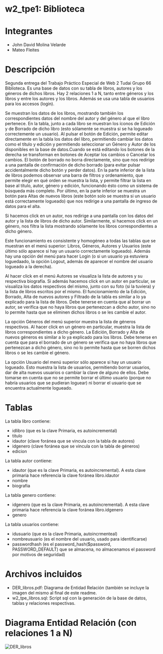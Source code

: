 # w2_tpe1: Biblioteca

# Integrantes
  * John David Molina Velarde
  * Mateo Fleites

# Descripción
Segunda entrega del Trabajo Práctico Especial de Web 2 Tudai Grupo 66 Biblioteca.
Es una base de datos con su tabla de libros, autores y los géneros de dichos libros. Hay 2 relaciones 1 a N, tanto entre géneros y los libros y entre los autores y los libros. Además se usa una tabla de usuarios para los accesos (login).

Se muestran los datos de los libros, mostrando también los correspondientes datos del nombre del autor y del género al que el libro pertenece. En la tabla, junto a cada libro se muestran los íconos de Edición y de Borrado de dicho libro (esto sólamente se muestra si se ha logueado correctemente un usuario). Al pulsar el botón de Edición, permite editar directamente en la tabla los datos del libro, permitiendo cambiar los datos como el título y edición y permitiendo seleccionar un Género y Autor de los disponibles en la base de datos.Cuando se está editando los botones de la derecha se transforman en botones de Aceptar los cambios o Cancelar los cambios. El botón de borrado no borra directamente, sino que nos redirige a una pantalla de confirmación de dicho borrado (para evitar pulsar accidentalmente dicho botón y perder datos). En la parte inferior de la lista de libros podemos observar una barra de filtros y ordenamiento, que permite elegir en qué orden se muestra la lista, y permite filtrar la lista en base al título, autor, género y edición, funcionando ésto como un sistema de búsqueda más completo. Por último, en la parte inferior se muestra un botón para Altas de nuevos libros (este botón solo se muestra si un usuario está correctamente logueado) que nos redirige a una pantalla de ingreso de datos para el alta. 

Si hacemos click en un autor, nos redirige a una pantalla con los datos del autor y la lista de libros de dicho autor. Similarmente, si hacemos click en un género, nos filtra la lista mostrando sólamente los libros correspondientes a dicho género.

Este funcionamiento es consistente y homogéneo a todas las tablas que se muestran en el menú superior: Libros, Géneros, Autores y Usuarios (este último sólo aparece si hay un usuario correctamente logueado). Además hay una opción del menú para hacer Login (o si un usuario ya estuviera loguedaado, la opción Logout, además de aparecer el nombre del usuario logueado a la derecha).

Al hacer click en el menú Autores se visualiza la lista de autores y su respectiva biografía. Si además hacemos click en un autor en particular, se visualiza los datos respectivos del mismo, junto con su foto (si la tuviera) y la lista de libros escritos por el mismo. El funcionamiento de la Edición, Borrado, Alta de nuevos autores y Filtrado de la tabla es similar a lo ya explicado para la lista de libros. Debe tenerse en cuenta que al borrar un autor, se verifica que no haya libros que pertenezcan a dicho autor, sino no lo permite hasta que se eliminen dichos libros o se les cambie el autor.

La opción Géneros del menú superior muestra la lista de géneros respectivos. Al hacer click en un género en particular, muestra la lista de libros correspondientes a dicho género. La Edición, Borrado y Alta de nuevos géneros es similar a lo ya explicado para los libros. Debe tenerse en cuenta que para el borrado de un género se verifica que no haya libros que pertenezcan a dicho género, sino no lo permite hasta que se borren dichos libros o se les cambie el género. 

La opción Usuario del menú superior sólo aparece si hay un usuario logueado. Esto muestra la lista de usuarios, permitiendo borrar usuarios, dar de alta nuevos usuarios o cambiar la clave de alguno de ellos. Debe tomarse en cuenta que no se permite borrar el último usuario (porque no habría usuarios que se pudieran loguear) ni borrar el usuario que se encuentra actualmente logueado.

# Tablas
La tabla libro contiene:
  * idlibro (que es la clave Primaria, es autoincremental)
  * titulo
  * idautor (clave foránea que se vincula con la tabla de autores)
  * idgenero (clave foránea que se vincula con la tabla de géneros)
  * edicion

La tabla autor contiene:
  * idautor (que es la clave Primaria, es autoincremental). A esta clave primaria hace referencia la clave foránea libro.idautor
  * nombre
  * biografia

La tabla genero contiene:
  * idgenero (que es la clave Primaria, es autoincremental). A esta clave primaria hace referencia la clave foránea libro.idgenero
  * genero

La tabla usuarios contiene:
  * idusuario (que es la clave Primaria, autoincrmenteal)
  * nombreusuario (es el nombre del usuario, usado para identificarse)
  * passwordhash (es el password_hash($password, PASSWORD_DEFAULT) que se almacena, no almacenamos el password por motivos de seguridad)

# Archivos incluidos
  * DER_libros.pdf: Diagrama de Entidad Relación (también se incluye la imagen del mismo al final de este readme.
  * w2_tpe_libros.sql: Script sql con la generación de la base de datos, tablas y relaciones respectivas.

# Diagrama Entidad Relación (con relaciones 1 a N)
![DER_libros](https://github.com/user-attachments/assets/c9963d5c-765b-4b22-adab-2e40e5a0fcf0)



